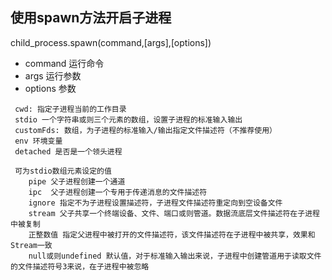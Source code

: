 ## 使用spawn方法开启子进程
child_process.spawn(command,[args],[options])
* command 运行命令
* args 运行参数
* options 参数
```
 cwd: 指定子进程当前的工作目录
 stdio 一个字符串或则三个元素的数组，设置子进程的标准输入输出
 customFds: 数组，为子进程的标准输入/输出指定文件描述符（不推荐使用）
 env 环境变量
 detached 是否是一个领头进程
 
 可为stdio数组元素设定的值
    pipe 父子进程创建一个通道
    ipc  父子进程创建一个专用于传递消息的文件描述符
    ignore 指定不为子进程设置描述符，子进程文件描述符重定向到空设备文件
    stream 父子共享一个终端设备、文件、端口或则管道。数据流底层文件描述符在子进程中被复制
    正整数值 指定父进程中被打开的文件描述符，该文件描述符在子进程中被共享，效果和Stream一致
    null或则undefined 默认值，对于标准输入输出来说，子进程中创建管道用于读取文件的文件描述符号3来说，在子进程中被忽略
```